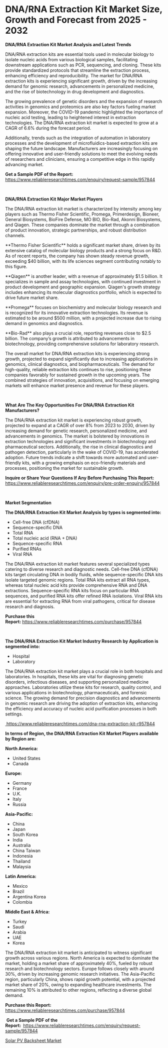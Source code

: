 <p><h1>DNA/RNA Extraction Kit Market Size, Growth and Forecast from 2025 - 2032</h1></p><p><strong>DNA/RNA Extraction Kit Market Analysis and Latest Trends</strong></p>
<p><p>DNA/RNA extraction kits are essential tools used in molecular biology to isolate nucleic acids from various biological samples, facilitating downstream applications such as PCR, sequencing, and cloning. These kits provide standardized protocols that streamline the extraction process, enhancing efficiency and reproducibility. The market for DNA/RNA extraction kits is experiencing significant growth, driven by the increasing demand for genomic research, advancements in personalized medicine, and the rise of biotechnology in drug development and diagnostics.</p><p>The growing prevalence of genetic disorders and the expansion of research activities in genomics and proteomics are also key factors fueling market expansion. Moreover, the COVID-19 pandemic highlighted the importance of nucleic acid testing, leading to heightened interest in extraction technologies. The DNA/RNA extraction kit market is expected to grow at a CAGR of 6.6% during the forecast period. </p><p>Additionally, trends such as the integration of automation in laboratory processes and the development of microfluidics-based extraction kits are shaping the future landscape. Manufacturers are increasingly focusing on offering innovative and user-friendly solutions to meet the evolving needs of researchers and clinicians, ensuring a competitive edge in this rapidly advancing market.</p></p>
<p><strong>Get a Sample PDF of the Report:&nbsp;</strong> <a href="https://www.reliableresearchtimes.com/enquiry/request-sample/957844?utm_campaign=2720&utm_medium=2&utm_source=Github&utm_content=ia&utm_term=21032025&utm_id=dnarna-extraction-kit">https://www.reliableresearchtimes.com/enquiry/request-sample/957844</a></p>
<p>&nbsp;</p>
<p><strong>DNA/RNA Extraction Kit Major Market Players</strong></p>
<p><p>The DNA/RNA extraction kit market is characterized by intensity among key players such as Thermo Fisher Scientific, Promega, Primerdesign, Bioneer, General Biosystems, BioFire Defense, MO BIO, Bio-Rad, Akonni Biosystems, and Qiagen. These companies dominate the market through a combination of product innovation, strategic partnerships, and robust distribution channels.</p><p>**Thermo Fisher Scientific** holds a significant market share, driven by its extensive catalog of molecular biology products and a strong focus on R&D. As of recent reports, the company has shown steady revenue growth, exceeding $40 billion, with its life sciences segment contributing notably to this figure.</p><p>**Qiagen** is another leader, with a revenue of approximately $1.5 billion. It specializes in sample and assay technologies, with continued investment in product development and geographic expansion. Qiagen's growth strategy includes enhancing its molecular diagnostics portfolio, which is expected to drive future market share.</p><p>**Promega** focuses on biochemistry and molecular biology research and is recognized for its innovative extraction technologies. Its revenue is estimated to be around $500 million, with a projected increase due to rising demand in genomics and diagnostics.</p><p>**Bio-Rad** also plays a crucial role, reporting revenues close to $2.5 billion. The company’s growth is attributed to advancements in biotechnology, providing comprehensive solutions for laboratory research.</p><p>The overall market for DNA/RNA extraction kits is experiencing strong growth, projected to expand significantly due to increasing applications in genomics, clinical diagnostics, and biopharmaceuticals. The demand for high-quality, reliable extraction kits continues to rise, positioning these companies favorably for sustained growth in the upcoming years. The combined strategies of innovation, acquisitions, and focusing on emerging markets will enhance market presence and revenue for these players.</p></p>
<p>&nbsp;</p>
<p><strong>What Are The Key Opportunities For DNA/RNA Extraction Kit Manufacturers?</strong></p>
<p><p>The DNA/RNA extraction kit market is experiencing robust growth, projected to expand at a CAGR of over 8% from 2023 to 2030, driven by increasing demand for genetic research, personalized medicine, and advancements in genomics. The market is bolstered by innovations in extraction technologies and significant investments in biotechnology and pharmaceutical sectors. Additionally, the rise in clinical diagnostics and pathogen detection, particularly in the wake of COVID-19, has accelerated adoption. Future trends indicate a shift towards more automated and user-friendly kits, with a growing emphasis on eco-friendly materials and processes, positioning the market for sustainable growth.</p></p>
<p><strong>Inquire or Share Your Questions If Any Before Purchasing This Report:</strong> <a href="https://www.reliableresearchtimes.com/enquiry/pre-order-enquiry/957844?utm_campaign=2720&utm_medium=2&utm_source=Github&utm_content=ia&utm_term=21032025&utm_id=dnarna-extraction-kit">https://www.reliableresearchtimes.com/enquiry/pre-order-enquiry/957844</a></p>
<p>&nbsp;</p>
<p><strong>Market Segmentation</strong></p>
<p><strong>The DNA/RNA Extraction Kit Market Analysis by types is segmented into:</strong></p>
<p><ul><li>Cell-free DNA (cfDNA)</li><li>Sequence-specific DNA</li><li>Total RNA</li><li>Total nucleic acid (RNA + DNA)</li><li>Sequence-specific RNA</li><li>Purified RNAs</li><li>Viral RNA</li></ul></p>
<p><p>The DNA/RNA extraction kit market features several specialized types catering to diverse research and diagnostic needs. Cell-free DNA (cfDNA) kits target circulating DNA in bodily fluids, while sequence-specific DNA kits isolate targeted genomic regions. Total RNA kits extract all RNA types, whereas total nucleic acid kits provide comprehensive RNA and DNA extractions. Sequence-specific RNA kits focus on particular RNA sequences, and purified RNA kits offer refined RNA isolations. Viral RNA kits are essential for extracting RNA from viral pathogens, critical for disease research and diagnosis.</p></p>
<p><strong>Purchase this Report:&nbsp;</strong><a href="https://www.reliableresearchtimes.com/purchase/957844?utm_campaign=2720&utm_medium=2&utm_source=Github&utm_content=ia&utm_term=21032025&utm_id=dnarna-extraction-kit">https://www.reliableresearchtimes.com/purchase/957844</a></p>
<p>&nbsp;</p>
<p><strong>The DNA/RNA Extraction Kit Market Industry Research by Application is segmented into:</strong></p>
<p><ul><li>Hospital</li><li>Laboratory</li></ul></p>
<p><p>The DNA/RNA extraction kit market plays a crucial role in both hospitals and laboratories. In hospitals, these kits are vital for diagnosing genetic disorders, infectious diseases, and supporting personalized medicine approaches. Laboratories utilize these kits for research, quality control, and various applications in biotechnology, pharmaceuticals, and forensic science. The growing demand for precision diagnostics and advancements in genomic research are driving the adoption of extraction kits, enhancing the efficiency and accuracy of nucleic acid purification processes in both settings.</p></p>
<p><a href="https://www.reliableresearchtimes.com/dna-rna-extraction-kit-r957844?utm_campaign=2720&utm_medium=2&utm_source=Github&utm_content=ia&utm_term=21032025&utm_id=dnarna-extraction-kit">&nbsp;https://www.reliableresearchtimes.com/dna-rna-extraction-kit-r957844</a></p>
<p><strong>In terms of Region, the DNA/RNA Extraction Kit Market Players available by Region are:</strong></p>
<p>
    <p> <strong> North America: </strong>
        <ul>
            <li>United States</li>
            <li>Canada</li>
        </ul>
        </p> 
    <p> <strong> Europe: </strong>
        <ul>
            <li>Germany</li>
            <li>France</li>
            <li>U.K.</li>
            <li>Italy</li>
            <li>Russia</li>
        </ul>
        </p> 
    <p> <strong> Asia-Pacific: </strong>
        <ul>
            <li>China</li>
            <li>Japan</li>
            <li>South Korea</li>
            <li>India</li>
            <li>Australia</li>
            <li>China Taiwan</li>
            <li>Indonesia</li>
            <li>Thailand</li>
            <li>Malaysia</li>
        </ul>
        </p> 
    <p> <strong> Latin America: </strong>
        <ul>
            <li>Mexico</li>
            <li>Brazil</li>
            <li>Argentina Korea</li>
            <li>Colombia</li>
        </ul>
        </p> 
    <p> <strong> Middle East & Africa: </strong>
        <ul>
            <li>Turkey</li>
            <li>Saudi</li>
            <li>Arabia</li>
            <li>UAE</li>
            <li>Korea</li>
        </ul>
    </p>
    </p>
<p><p>The DNA/RNA extraction kit market is anticipated to witness significant growth across various regions. North America is expected to dominate the market, holding a market share of approximately 40%, fueled by robust research and biotechnology sectors. Europe follows closely with around 30%, driven by increasing genomic research initiatives. The Asia-Pacific region, particularly China, shows rapid growth potential, with a projected market share of 20%, owing to expanding healthcare investments. The remaining 10% is attributed to other regions, reflecting a diverse global demand.</p></p>
<p><strong>Purchase this Report: </strong><a href="https://www.reliableresearchtimes.com/purchase/957844?utm_campaign=2720&utm_medium=2&utm_source=Github&utm_content=ia&utm_term=21032025&utm_id=dnarna-extraction-kit">https://www.reliableresearchtimes.com/purchase/957844</a></p>
<p>&nbsp;<strong>Get a Sample PDF of the Report:&nbsp;&nbsp;</strong><a href="https://www.reliableresearchtimes.com/enquiry/request-sample/957844?utm_campaign=2720&utm_medium=2&utm_source=Github&utm_content=ia&utm_term=21032025&utm_id=dnarna-extraction-kit">https://www.reliableresearchtimes.com/enquiry/request-sample/957844</a></p>
<p><strong></strong></p>
<p><p><a href="https://github.com/bmorecock/Market-Research-Report-List-6/blob/main/solar-pv-backsheet-market.md?utm_campaign=2720&utm_medium=2&utm_source=Github&utm_content=ia&utm_term=21032025&utm_id=dnarna-extraction-kit">Solar PV Backsheet Market</a></p></p>